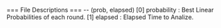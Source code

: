 === File Descriptions ===
 -- (prob, elapsed)
 [0] probability   : Best Linear Probabilities of each round.
 [1] elapsed       : Elapsed Time to Analize.
